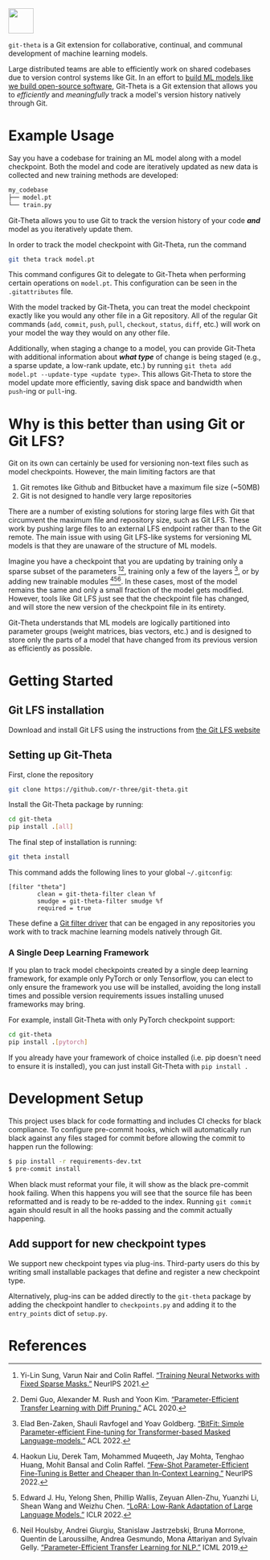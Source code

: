<img src="https://user-images.githubusercontent.com/417568/229904559-d61d710c-7986-4a07-a405-d86b196f5046.png" width="50">

`git-theta` is a Git extension for collaborative, continual, and communal development of machine learning models.

<!--We should motivate this better...-->
Large distributed teams are able to efficiently work on shared codebases due to version control systems like Git. In an effort to [build ML models like we build open-source software](https://colinraffel.com/blog/a-call-to-build-models-like-we-build-open-source-software.html), Git-Theta is a Git extension that allows you to *efficiently* and *meaningfully* track a model's version history natively through Git.

# Example Usage
Say you have a codebase for training an ML model along with a model checkpoint. Both the model and code are iteratively updated as new data is collected and new training methods are developed:
```bash
my_codebase
├── model.pt
└── train.py
```
Git-Theta allows you to use Git to track the version history of your code ***and*** model as you iteratively update them.

In order to track the model checkpoint with Git-Theta, run the command
```bash
git theta track model.pt
```

This command configures Git to delegate to Git-Theta when performing certain operations on `model.pt`. This configuration can be seen in the `.gitattributes` file.

With the model tracked by Git-Theta, you can treat the model checkpoint exactly like you would any other file in a Git repository. All of the regular Git commands (`add`, `commit`, `push`, `pull`, `checkout`, `status`, `diff`, etc.) will work on your model the way they would on any other file.

Additionally, when staging a change to a model, you can provide Git-Theta with additional information about ***what type*** of change is being staged (e.g., a sparse update, a low-rank update, etc.) by running `git theta add model.pt --update-type <update type>`. This allows Git-Theta to store the model update more efficiently, saving disk space and bandwidth when `push`-ing or `pull`-ing.

# Why is this better than using Git or Git LFS?
Git on its own can certainly be used for versioning non-text files such as model checkpoints. However, the main limiting factors are that
1. Git remotes like Github and Bitbucket have a maximum file size (~50MB)
2. Git is not designed to handle very large repositories

There are a number of existing solutions for storing large files with Git that circumvent the maximum file and repository size, such as Git LFS. These work by pushing large files to an external LFS endpoint rather than to the Git remote. The main issue with using Git LFS-like systems for versioning ML models is that they are unaware of the structure of ML models.

Imagine you have a checkpoint that you are updating by training only a sparse subset of the parameters [^1][^2], training only a few of the layers [^3], or by adding new trainable modules [^4][^5][^6]. In these cases, most of the model remains the same and only a small fraction of the model gets modified. However, tools like Git LFS just see that the checkpoint file has changed, and will store the new version of the checkpoint file in its entirety.

Git-Theta understands that ML models are logically partitioned into parameter groups (weight matrices, bias vectors, etc.) and is designed to store only the parts of a model that have changed from its previous version as efficiently as possible.

# Getting Started
## Git LFS installation
Download and install Git LFS using the instructions from [the Git LFS website](https://git-lfs.github.com)

## Setting up Git-Theta
First, clone the repository
```bash
git clone https://github.com/r-three/git-theta.git
```
Install the Git-Theta package by running:
```bash
cd git-theta
pip install .[all]
```
The final step of installation is running:
```bash
git theta install
```
This command adds the following lines to your global `~/.gitconfig`:
```
[filter "theta"]
        clean = git-theta-filter clean %f
        smudge = git-theta-filter smudge %f
        required = true
```
These define a [Git filter driver](https://git-scm.com/docs/gitattributes#_filter) that can be engaged in any repositories you work with to track machine learning models natively through Git.

### A Single Deep Learning Framework

If you plan to track model checkpoints created by a single deep learning
framework, for example only PyTorch or only Tensorflow, you can elect to only
ensure the framework you use will be installed, avoiding the long install times
and possible version requirements issues installing unused frameworks may bring.

For example, install Git-Theta with only PyTorch checkpoint support:

``` bash
cd git-theta
pip install .[pytorch]
```

If you already have your framework of choice installed (i.e. pip doesn't need
to ensure it is installed), you can just install Git-Theta with `pip install .`

# Development Setup

This project uses black for code formatting and includes CI checks for black compliance.
To configure pre-commit hooks, which will automatically run black against any files
staged for commit before allowing the commit to happen run the following:

``` sh
$ pip install -r requirements-dev.txt
$ pre-commit install
```

When black must reformat your file, it will show as the black pre-commit hook
failing. When this happens you will see that the source file has been reformatted
and is ready to be re-added to the index. Running `git commit` again should
result in all the hooks passing and the commit actually happening.

## Add support for new checkpoint types

We support new checkpoint types via plug-ins. Third-party users do this by
writing small installable packages that define and register a new checkpoint
type.

Alternatively, plug-ins can be added directly to the `git-theta` package by
adding the checkpoint handler to `checkpoints.py` and adding it to the
`entry_points` dict of `setup.py`.

# References
[^1]: Yi-Lin Sung, Varun Nair and Colin Raffel. [“Training Neural Networks with Fixed Sparse Masks.”](https://arxiv.org/abs/2111.09839) NeurIPS 2021.
[^2]: Demi Guo, Alexander M. Rush and Yoon Kim. [“Parameter-Efficient Transfer Learning with Diff Pruning.”](https://arxiv.org/abs/2012.07463) ACL 2020.
[^3]: Elad Ben-Zaken, Shauli Ravfogel and Yoav Goldberg. [“BitFit: Simple Parameter-efficient Fine-tuning for Transformer-based Masked Language-models.”](https://arxiv.org/abs/2106.10199) ACL 2022.
[^4]: Haokun Liu, Derek Tam, Mohammed Muqeeth, Jay Mohta, Tenghao Huang, Mohit Bansal and Colin Raffel. [“Few-Shot Parameter-Efficient Fine-Tuning is Better and Cheaper than In-Context Learning.”](https://arxiv.org/abs/2205.05638) NeurIPS 2022.
[^5]: Edward J. Hu, Yelong Shen, Phillip Wallis, Zeyuan Allen-Zhu, Yuanzhi Li, Shean Wang and Weizhu Chen. [“LoRA: Low-Rank Adaptation of Large Language Models.”](https://arxiv.org/abs/2106.09685) ICLR 2022.
[^6]: Neil Houlsby, Andrei Giurgiu, Stanislaw Jastrzebski, Bruna Morrone, Quentin de Laroussilhe, Andrea Gesmundo, Mona Attariyan and Sylvain Gelly. [“Parameter-Efficient Transfer Learning for NLP.”](https://arxiv.org/abs/1902.00751) ICML 2019.
